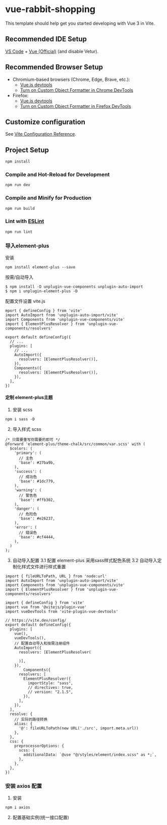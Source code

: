 # vue-rabbit-shopping

This template should help get you started developing with Vue 3 in Vite.

## Recommended IDE Setup

[VS Code](https://code.visualstudio.com/) + [Vue (Official)](https://marketplace.visualstudio.com/items?itemName=Vue.volar) (and disable Vetur).

## Recommended Browser Setup

- Chromium-based browsers (Chrome, Edge, Brave, etc.):
  - [Vue.js devtools](https://chromewebstore.google.com/detail/vuejs-devtools/nhdogjmejiglipccpnnnanhbledajbpd) 
  - [Turn on Custom Object Formatter in Chrome DevTools](http://bit.ly/object-formatters)
- Firefox:
  - [Vue.js devtools](https://addons.mozilla.org/en-US/firefox/addon/vue-js-devtools/)
  - [Turn on Custom Object Formatter in Firefox DevTools](https://fxdx.dev/firefox-devtools-custom-object-formatters/)

## Customize configuration

See [Vite Configuration Reference](https://vite.dev/config/).

## Project Setup

```sh
npm install
```

### Compile and Hot-Reload for Development

```sh
npm run dev
```

### Compile and Minify for Production

```sh
npm run build
```

### Lint with [ESLint](https://eslint.org/)

```sh
npm run lint
```


### 导入element-plus
安装
```
npm install element-plus --save
```

按需/自动导入
```
$ npm install -D unplugin-vue-components unplugin-auto-import
$ npm i unplugin-element-plus -D
```

配置文件设置
vite.js
```
mport { defineConfig } from 'vite'
import AutoImport from 'unplugin-auto-import/vite'
import Components from 'unplugin-vue-components/vite'
import { ElementPlusResolver } from 'unplugin-vue-components/resolvers'

export default defineConfig({
  // ...
  plugins: [
    // ...
    AutoImport({
      resolvers: [ElementPlusResolver()],
    }),
    Components({
      resolvers: [ElementPlusResolver()],
    }),
  ],
})
```

#### 定制 element-plus主题

1. 安装 scss
```
npm i sass -D
```

2. 导入样式 scss
```
/* 只需要重写你需要的即可 */
@forward 'element-plus/theme-chalk/src/common/var.scss' with (
  $colors: (
    'primary': (
      // 主色
      'base': #27ba9b,
    ),
    'success': (
      // 成功色
      'base': #1dc779,
    ),
    'warning': (
      // 警告色
      'base': #ffb302,
    ),
    'danger': (
      // 危险色
      'base': #e26237,
    ),
    'error': (
      // 错误色
      'base': #cf4444,
    ),
  )
);

```

3. 自动导入配置
  3.1 配置 element-plus 采用sass样式配色系统
  3.2 自动导入定制化样式文件进行样式重置
```
import { fileURLToPath, URL } from 'node:url'
import AutoImport from 'unplugin-auto-import/vite'
import Components from 'unplugin-vue-components/vite'
import { ElementPlusResolver } from 'unplugin-vue-components/resolvers'

import { defineConfig } from 'vite'
import vue from '@vitejs/plugin-vue'
import vueDevTools from 'vite-plugin-vue-devtools'

// https://vite.dev/config/
export default defineConfig({
  plugins: [
    vue(),
    vueDevTools(),
    // 配置自动导入和按需注册组件
    AutoImport({
      resolvers: [ElementPlusResolver(
        
      )],
    }),
        Components({
      resolvers: [
        ElementPlusResolver({
          importStyle: "sass",
          // directives: true,
          // version: "2.1.5",
        }),
      ],
    }),
  ],
  resolve: {
    // 实际的路径转换 
    alias: {
      '@': fileURLToPath(new URL('./src', import.meta.url))
    },
  },
  css: {
    preprocessorOptions: {
      scss: {
        additionalData: `@use "@/styles/element/index.scss" as *;`,
      },
    },
  },
})
```

### 安装 axios 配置
1. 安装 
```
npm i axios
```

2. 配置基础实例(统一接口配置)
